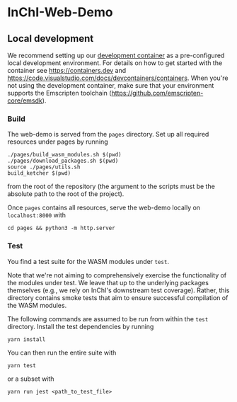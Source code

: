 # InChI-Web-Demo

## Local development

We recommend setting up our [development container](./.devcontainer.json) as a pre-configured local development environment.
For details on how to get started with the container see <https://containers.dev> and <https://code.visualstudio.com/docs/devcontainers/containers>.
When you're not using the development container, make sure that your environment supports the Emscripten toolchain (<https://github.com/emscripten-core/emsdk>).

### Build

The web-demo is served from the `pages` directory.
Set up all required resources under pages by running

```shell
./pages/build_wasm_modules.sh $(pwd)
./pages/download_packages.sh $(pwd)
source ./pages/utils.sh
build_ketcher $(pwd)
```

from the root of the repository (the argument to the scripts must be the absolute path to the root of the project).

Once `pages` contains all resources, serve the web-demo locally on `localhost:8000` with

```shell
cd pages && python3 -m http.server
```

### Test

You find a test suite for the WASM modules under `test`.

Note that we're not aiming to comprehensively exercise the functionality of the modules under test. We leave that up to the underlying packages themselves (e.g., we rely on InChI's downstream test coverage). Rather, this directory contains smoke tests that aim to ensure successful compilation of the WASM modules.

The following commands are assumed to be run from within the `test` directory.
Install the test dependencies by running

```shell
yarn install
```

You can then run the entire suite with

```shell
yarn test
```

or a subset with

```shell
yarn run jest <path_to_test_file>
```

